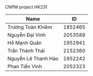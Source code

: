 CNPM project HK231

| Name                | ID       |
| ------------------ | -------- |
| Trương Toàn Khiêm  | 1852465  |
| Nguyễn Đại Vinh    | 2053589  |
| Hồ Mạnh Quân       | 1952941  |
| Trần Thành Thái    | 2152360  |
| Nguyễn Lê Thanh Hào | 1952242  |
| Phan Tiến Vinh     | 2052323  |

